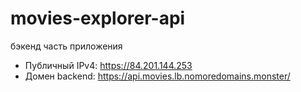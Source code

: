 # movies-explorer-api
бэкенд часть приложения
- Публичный IPv4:  https://84.201.144.253
- Домен backend:  https://api.movies.lb.nomoredomains.monster/
